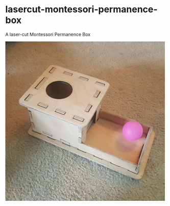 # lasercut-montessori-permanence-box
A laser-cut Montessori Permanence Box  

![Photo of laser cut wooden Montessori permanence box with ping pong ball in tray](images/MontessoriPermanenceBox.jpg)
